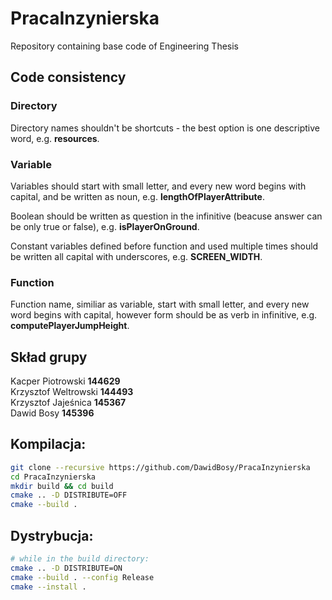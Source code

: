 # PracaInzynierska
Repository containing base code of Engineering Thesis
## Code consistency
### Directory
Directory names shouldn't be shortcuts - the best option is one descriptive word, e.g.
**resources**.
### Variable
Variables should start with small letter, and every new word begins with capital, and be written as noun, e.g.
**lengthOfPlayerAttribute**.

Boolean should be written as question in the infinitive (beacuse answer can be only true or false), e.g.
**isPlayerOnGround**.

Constant variables defined before function and used multiple times should be written all capital with underscores, e.g.
**SCREEN_WIDTH**.
### Function
Function name, similiar as variable, start with small letter, and every new word begins with capital, however form should be as verb in infinitive, e.g.
**computePlayerJumpHeight**.


## Skład grupy
Kacper Piotrowski **144629** \
Krzysztof Weltrowski **144493** \
Krzysztof Jajeśnica  **145367** \
Dawid Bosy **145396**

## Kompilacja:
```sh
git clone --recursive https://github.com/DawidBosy/PracaInzynierska
cd PracaInzynierska
mkdir build && cd build
cmake .. -D DISTRIBUTE=OFF
cmake --build .
```

## Dystrybucja:
```sh
# while in the build directory:
cmake .. -D DISTRIBUTE=ON
cmake --build . --config Release
cmake --install .
```
